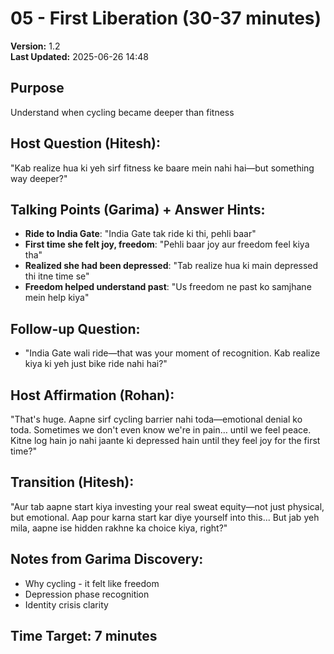 # 05 - First Liberation (30-37 minutes)

**Version:** 1.2  
**Last Updated:** 2025-06-26 14:48

## Purpose
Understand when cycling became deeper than fitness

## Host Question (Hitesh):
"Kab realize hua ki yeh sirf fitness ke baare mein nahi hai—but something way deeper?"

## Talking Points (Garima) + Answer Hints:
- **Ride to India Gate**: "India Gate tak ride ki thi, pehli baar"
- **First time she felt joy, freedom**: "Pehli baar joy aur freedom feel kiya tha"
- **Realized she had been depressed**: "Tab realize hua ki main depressed thi itne time se"
- **Freedom helped understand past**: "Us freedom ne past ko samjhane mein help kiya"

## Follow-up Question:
- "India Gate wali ride—that was your moment of recognition. Kab realize kiya ki yeh just bike ride nahi hai?"

## Host Affirmation (Rohan):
"That's huge. Aapne sirf cycling barrier nahi toda—emotional denial ko toda. Sometimes we don't even know we're in pain… until we feel peace. Kitne log hain jo nahi jaante ki depressed hain until they feel joy for the first time?"

## Transition (Hitesh):
"Aur tab aapne start kiya investing your real sweat equity—not just physical, but emotional. Aap pour karna start kar diye yourself into this... But jab yeh mila, aapne ise hidden rakhne ka choice kiya, right?"

## Notes from Garima Discovery:
- Why cycling - it felt like freedom
- Depression phase recognition
- Identity crisis clarity

## Time Target: 7 minutes